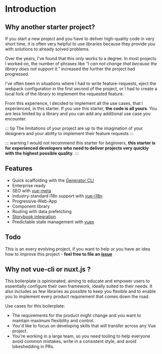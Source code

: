 # Introduction

## Why another starter project?

If you start a new project and you have to deliver high-quality code in very short time, 
it is often very helpful to use libraries because they provide you with solutions to already solved problems.

Over the years, I've found that this only works to a degree. In most projects I worked on, the number of phrases like 
_"I can not change that because the library does not support it."_ increased the further the project had progressed.

I've often been in situations where I had to write feature-requests, eject the webpack configuration in the first second of the project,
or I had to create a local fork of the library to implement the requested feature.

From this experience, I decided to implement all the use cases, that I experienced, in this starter.
If you use this starter, **the code is all yours**. You are less limited by a
library and you can add any additional use case you encounter. 

::: tip 
The limitations of your project are up to the imagination of your designers and your ability to implement their feature requests
:::

::: warning
I would not recommend this starter for beginners, **this starter is for experienced developers who need to deliver projects very quickly with the highest possible quality**.
:::

## Features

- Quick scaffolding with the [Generator CLI](generator-cli.md)
- Enterprise ready
- SEO with [vue-meta](https://github.com/declandewet/vue-meta)
- Industry-standard i18n support with [vue-i18n](https://github.com/kazupon/vue-i18n)
- Progressive-Web-App
- Component library
- Routing with data prefetching
- [Storybook integration](https://storybook.js.org/basics/guide-vue/)
- Predictable state management with [vuex](https://vuex.vuejs.org/en/)

## Todo

This is an every evolving project,
if you want to help or you have an idea how to improve this project - 
**feel free to file an [issue](https://github.com/devCrossNet/vue-starter/issues)**

## Why not vue-cli or nuxt.js ?

This boilerplate is opinionated, aiming to educate and empower users to essentially configure their own framework,
ideally suited to their needs. It also includes as few libraries as possible to keep you flexible and to enable you
to implement every product requirement that comes down the road.

Use cases for this boilerplate:
- The requirements for the product might change and you want to maintain maximum flexibility and control.
- You'd like to focus on developing skills that will transfer across any Vue project.
- You're working in a large team, so you need tooling to help everyone avoid common mistakes,
  write in a consistent style, and avoid bikeshedding in PRs.
